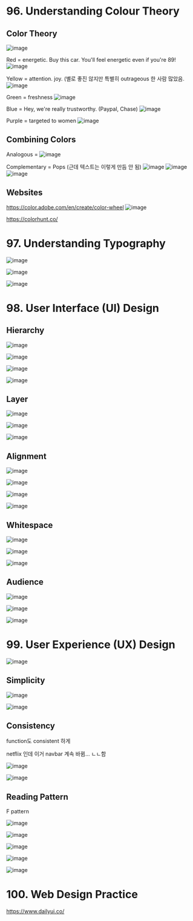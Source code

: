 # 96. Understanding Colour Theory

## Color Theory

![image](https://user-images.githubusercontent.com/68700599/116608463-d3944f00-a8f8-11eb-84c2-6925d647d279.png)

Red = energetic. Buy this car. You'll feel energetic even if you're 89!
![image](https://user-images.githubusercontent.com/68700599/116608513-e444c500-a8f8-11eb-9ac4-e7cb1266b8a6.png)

Yellow = attention. joy. (별로 좋진 않지만 특별히 outrageous 한 사람 많았음.
![image](https://user-images.githubusercontent.com/68700599/116608579-fc1c4900-a8f8-11eb-836f-563956eb058e.png)

Green = freshness
![image](https://user-images.githubusercontent.com/68700599/116608839-44d40200-a8f9-11eb-8c64-3560daf06661.png)

Blue = Hey, we're really trustworthy. (Paypal, Chase)
![image](https://user-images.githubusercontent.com/68700599/116608888-52898780-a8f9-11eb-8109-7b5205f6e811.png)

Purple = targeted to women
![image](https://user-images.githubusercontent.com/68700599/116609017-7baa1800-a8f9-11eb-9896-87c2df74954d.png)

## Combining Colors

Analogous = 
![image](https://user-images.githubusercontent.com/68700599/116621287-92a43680-a908-11eb-91df-c597eb6c5f39.png)

Complementary = Pops (근데 텍스트는 이렇게 만듬 안 됨)
![image](https://user-images.githubusercontent.com/68700599/116621324-9df76200-a908-11eb-8d49-d945fbaf8bbc.png)
![image](https://user-images.githubusercontent.com/68700599/116621357-a94a8d80-a908-11eb-91da-99d53f1275bd.png)
![image](https://user-images.githubusercontent.com/68700599/116621488-d5fea500-a908-11eb-92eb-b387fff903de.png)

## Websites

https://color.adobe.com/en/create/color-wheel
![image](https://user-images.githubusercontent.com/68700599/116621525-e3b42a80-a908-11eb-9084-7866aaf7c449.png)

https://colorhunt.co/

# 97. Understanding Typography

![image](https://user-images.githubusercontent.com/68700599/116621761-4f969300-a909-11eb-90b7-f497ed66469b.png)

![image](https://user-images.githubusercontent.com/68700599/116621915-7a80e700-a909-11eb-9a53-f7dbea1c1af5.png)

![image](https://user-images.githubusercontent.com/68700599/116621988-98e6e280-a909-11eb-946e-9762d4269739.png)

# 98. User Interface (UI) Design

## Hierarchy

![image](https://user-images.githubusercontent.com/68700599/116622307-16125780-a90a-11eb-95ce-02716d940a45.png)

![image](https://user-images.githubusercontent.com/68700599/116622384-393d0700-a90a-11eb-9079-617cd20ced1f.png)

![image](https://user-images.githubusercontent.com/68700599/116621324-9df76200-a908-11eb-8d49-d945fbaf8bbc.png)

![image](https://user-images.githubusercontent.com/68700599/116622431-4eb23100-a90a-11eb-87d6-817f2e502952.png)

## Layer

![image](https://user-images.githubusercontent.com/68700599/116622451-570a6c00-a90a-11eb-8c82-1920174532a0.png)

![image](https://user-images.githubusercontent.com/68700599/116622508-6be6ff80-a90a-11eb-95bd-f1fa82dda82e.png)

![image](https://user-images.githubusercontent.com/68700599/116621324-9df76200-a908-11eb-8d49-d945fbaf8bbc.png)

## Alignment

![image](https://user-images.githubusercontent.com/68700599/116622526-75706780-a90a-11eb-974c-2977f8386d0f.png)

![image](https://user-images.githubusercontent.com/68700599/116622544-7e613900-a90a-11eb-89e0-402868abe4ff.png)

![image](https://user-images.githubusercontent.com/68700599/116622579-8b7e2800-a90a-11eb-95d0-c0e7194e2176.png)

![image](https://user-images.githubusercontent.com/68700599/116622590-92a53600-a90a-11eb-9cb8-bbe985096e9c.png)

## Whitespace

![image](https://user-images.githubusercontent.com/68700599/116622676-b23c5e80-a90a-11eb-8224-4dd1a947520d.png)

![image](https://user-images.githubusercontent.com/68700599/116622651-aa7cba00-a90a-11eb-96f3-67acf4de6efa.png)

![image](https://user-images.githubusercontent.com/68700599/116622723-c3856b00-a90a-11eb-9dae-f8dd4d1a4cca.png)

## Audience

![image](https://user-images.githubusercontent.com/68700599/116622757-ced89680-a90a-11eb-91a3-9df7776de811.png)

![image](https://user-images.githubusercontent.com/68700599/116622804-e021a300-a90a-11eb-924c-aba84d2aa3ab.png)

![image](https://user-images.githubusercontent.com/68700599/116622892-05161600-a90b-11eb-8486-64cc2ef3768c.png)

# 99. User Experience (UX) Design

![image](https://user-images.githubusercontent.com/68700599/116623014-37c00e80-a90b-11eb-8c9f-af24d525ebbc.png)

## Simplicity

![image](https://user-images.githubusercontent.com/68700599/116623085-50302900-a90b-11eb-95d6-40735bd8ed6f.png)

![image](https://user-images.githubusercontent.com/68700599/116623108-57efcd80-a90b-11eb-9e75-bdc362793a6b.png)

## Consistency

function도 consistent 하게

netflix 인데 이거 navbar 계속 바뀜... ㄴㄴ함

![image](https://user-images.githubusercontent.com/68700599/116623163-705fe800-a90b-11eb-8674-531472133e85.png)

![image](https://user-images.githubusercontent.com/68700599/116622544-7e613900-a90a-11eb-89e0-402868abe4ff.png)

## Reading Pattern

F pattern

![image](https://user-images.githubusercontent.com/68700599/116623301-a8ffc180-a90b-11eb-9d0e-9f643c6057cb.png)

![image](https://user-images.githubusercontent.com/68700599/116622544-7e613900-a90a-11eb-89e0-402868abe4ff.png)

![image](https://user-images.githubusercontent.com/68700599/116623350-bb79fb00-a90b-11eb-88d4-070145dc67fd.png)

![image](https://user-images.githubusercontent.com/68700599/116623372-c3d23600-a90b-11eb-8ce3-d077851f110e.png)

![image](https://user-images.githubusercontent.com/68700599/116623395-cb91da80-a90b-11eb-8eae-6f07f2291924.png)

# 100. Web Design Practice

https://www.dailyui.co/
